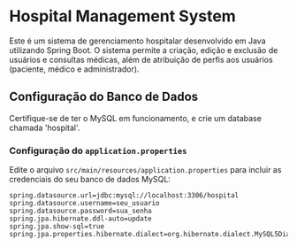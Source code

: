 # Hospital Management System

Este é um sistema de gerenciamento hospitalar desenvolvido em Java utilizando Spring Boot. O sistema permite a criação, edição e exclusão de usuários e consultas médicas, além de atribuição de perfis aos usuários (paciente, médico e administrador).

## Configuração do Banco de Dados

Certifique-se de ter o MySQL em funcionamento, e crie um database chamada 'hospital'.

### Configuração do `application.properties`

Edite o arquivo `src/main/resources/application.properties` para incluir as credenciais do seu banco de dados MySQL:

```properties
spring.datasource.url=jdbc:mysql://localhost:3306/hospital
spring.datasource.username=seu_usuario
spring.datasource.password=sua_senha
spring.jpa.hibernate.ddl-auto=update
spring.jpa.show-sql=true
spring.jpa.properties.hibernate.dialect=org.hibernate.dialect.MySQL5Dialect
